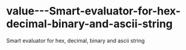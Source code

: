 # value---Smart-evaluator-for-hex-decimal-binary-and-ascii-string
Smart evaluator for hex, decimal, binary and ascii string
